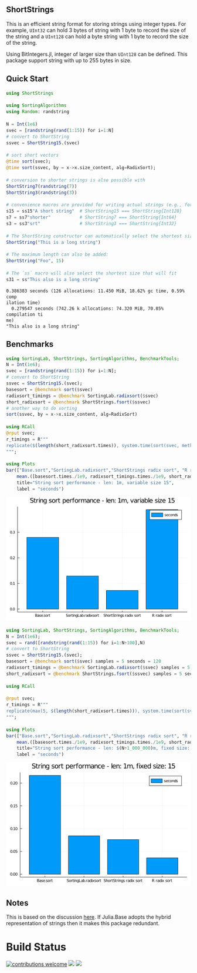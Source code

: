 ## ShortStrings
This is an efficient string format for storing strings using integer types. For example, `UInt32` can hold 3 bytes of string with 1 byte to record the size of the string and a `UInt128` can hold a byte string with 1 byte to record the size of the string.

Using BitIntegers.jl, integer of larger size than `UInt128` can be defined. This package support string with up to 255 bytes in size.

## Quick Start
```julia
using ShortStrings

using SortingAlgorithms
using Random: randstring

N = Int(1e6)
svec = [randstring(rand(1:15)) for i=1:N]
# convert to ShortString
ssvec = ShortString15.(svec)

# sort short vectors
@time sort(svec);
@time sort(ssvec, by = x->x.size_content, alg=RadixSort);

# conversion to shorter strings is also possible with
ShortString7(randstring(7))
ShortString3(randstring(3))

# convenience macros are provided for writing actual strings (e.g., for comparison)
s15 = ss15"A short string"  # ShortString15 === ShortString{Int128}
s7 = ss7"shorter"           # ShortString7 === ShortString{Int64}
s3 = ss3"srt"               # ShortString3 === ShortString{Int32}

# The ShortString constructor can automatically select the shortest size that a string will fit in
ShortString("This is a long string")

# The maximum length can also be added:
ShortString("Foo", 15)

# The `ss` macro will also select the shortest size that will fit
s31 = ss"This also is a long string"
```

```
0.386383 seconds (126 allocations: 11.450 MiB, 18.62% gc time, 0.59% comp
ilation time)
  0.279547 seconds (742.26 k allocations: 74.320 MiB, 70.85% compilation ti
me)
"This also is a long string"
```





## Benchmarks

```julia
using SortingLab, ShortStrings, SortingAlgorithms, BenchmarkTools;
N = Int(1e6);
svec = [randstring(rand(1:15)) for i=1:N];
# convert to ShortString
ssvec = ShortString15.(svec);
basesort = @benchmark sort($svec)
radixsort_timings = @benchmark SortingLab.radixsort($svec)
short_radixsort = @benchmark ShortStrings.fsort($ssvec)
# another way to do sorting
sort(ssvec, by = x->x.size_content, alg=RadixSort)

using RCall
@rput svec;
r_timings = R"""
replicate($(length(short_radixsort.times)), system.time(sort(svec, method="radix"))[3])
""";

using Plots
bar(["Base.sort","SortingLab.radixsort","ShortStrings radix sort", "R radix sort"],
    mean.([basesort.times./1e9, radixsort_timings.times./1e9, short_radixsort.times./1e9, r_timings]),
    title="String sort performance - len: 1m, variable size 15",
    label = "seconds")
```

![](figures/README_2_1.png)

```julia
using SortingLab, ShortStrings, SortingAlgorithms, BenchmarkTools;
N = Int(1e6);
svec = rand([randstring(rand(1:15)) for i=1:N÷100],N)
# convert to ShortString
ssvec = ShortString15.(svec);
basesort = @benchmark sort($svec) samples = 5 seconds = 120
radixsort_timings = @benchmark SortingLab.radixsort($svec) samples = 5 seconds = 120
short_radixsort = @benchmark ShortStrings.fsort($ssvec) samples = 5 seconds = 120

using RCall

@rput svec;
r_timings = R"""
replicate(max(5, $(length(short_radixsort.times))), system.time(sort(svec, method="radix"))[3])
""";

using Plots
bar(["Base.sort","SortingLab.radixsort","ShortStrings radix sort", "R radix sort"],
    mean.([basesort.times./1e9, radixsort_timings.times./1e9, short_radixsort.times./1e9, r_timings]),
    title="String sort performance - len: $(N÷1_000_000)m, fixed size: 15",
    label = "seconds")
```

![](figures/README_3_1.png)



## Notes
This is based on the discussion [here](https://discourse.julialang.org/t/progress-towards-faster-sortperm-for-strings/8505/4?u=xiaodai). If Julia.Base adopts the hybrid representation of strings then it makes this package redundant.

# Build Status

[contrib]:     https://img.shields.io/badge/contributions-welcome-brightgreen.svg?style=flat
[travis-url]:  https://travis-ci.org/JuliaString/ShortStrings.jl
[travis-img]:  https://travis-ci.org/JuliaString/ShortStrings.jl.svg?branch=master
[codecov-url]:  https://codecov.io/gh/JuliaString/ShortStrings.jl?branch=master
[codecov-img]:  https://codecov.io/gh/JuliaString/ShortStrings.jl/branch/master/graph/badge.svg

[![contributions welcome][contrib]](https://github.com/JuliaString/Strs.jl/issues)
[![][travis-img]][travis-url]
[![][codecov-img]][codecov-url]
